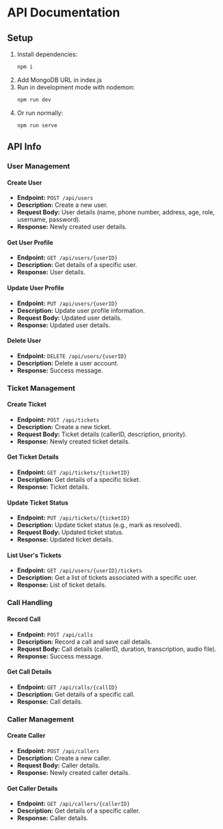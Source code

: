 # API Documentation

## Setup

1. Install dependencies:
   ```bash
   npm i
   ```
2. Add MongoDB URL in index.js
3. Run in development mode with nodemon:
   ```bash
   npm run dev
   ```
4. Or run normally:
   ```bash
   npm run serve
   ```

## API Info

### User Management

#### Create User
- **Endpoint:** `POST /api/users`
- **Description:** Create a new user.
- **Request Body:** User details (name, phone number, address, age, role, username, password).
- **Response:** Newly created user details.

#### Get User Profile
- **Endpoint:** `GET /api/users/{userID}`
- **Description:** Get details of a specific user.
- **Response:** User details.

#### Update User Profile
- **Endpoint:** `PUT /api/users/{userID}`
- **Description:** Update user profile information.
- **Request Body:** Updated user details.
- **Response:** Updated user details.

#### Delete User
- **Endpoint:** `DELETE /api/users/{userID}`
- **Description:** Delete a user account.
- **Response:** Success message.

### Ticket Management

#### Create Ticket
- **Endpoint:** `POST /api/tickets`
- **Description:** Create a new ticket.
- **Request Body:** Ticket details (callerID, description, priority).
- **Response:** Newly created ticket details.

#### Get Ticket Details
- **Endpoint:** `GET /api/tickets/{ticketID}`
- **Description:** Get details of a specific ticket.
- **Response:** Ticket details.

#### Update Ticket Status
- **Endpoint:** `PUT /api/tickets/{ticketID}`
- **Description:** Update ticket status (e.g., mark as resolved).
- **Request Body:** Updated ticket status.
- **Response:** Updated ticket details.

#### List User's Tickets
- **Endpoint:** `GET /api/users/{userID}/tickets`
- **Description:** Get a list of tickets associated with a specific user.
- **Response:** List of ticket details.

### Call Handling

#### Record Call
- **Endpoint:** `POST /api/calls`
- **Description:** Record a call and save call details.
- **Request Body:** Call details (callerID, duration, transcription, audio file).
- **Response:** Success message.

#### Get Call Details
- **Endpoint:** `GET /api/calls/{callID}`
- **Description:** Get details of a specific call.
- **Response:** Call details.

### Caller Management

#### Create Caller
- **Endpoint:** `POST /api/callers`
- **Description:** Create a new caller.
- **Request Body:** Caller details.
- **Response:** Newly created caller details.

#### Get Caller Details
- **Endpoint:** `GET /api/callers/{callerID}`
- **Description:** Get details of a specific caller.
- **Response:** Caller details.

